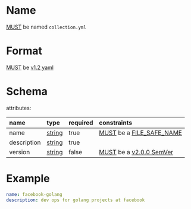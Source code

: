# Name

[MUST](index.md#mustmay) be named `collection.yml`

# Format

[MUST](index.md#mustmay) be
[v1.2 yaml](http://www.yaml.org/spec/1.2/spec.html)

# Schema

attributes:

| name        | type                                    | required | constraints                                                                       |
|:------------|:----------------------------------------|:---------|:----------------------------------------------------------------------------------|
| name        | [string](http://yaml.org/type/str.html) | true     | [MUST](index.md#mustmay) be a [FILE_SAFE_NAME](index.md#file_safe_name)           |
| description | [string](http://yaml.org/type/str.html) | true     |                                                                                   |
| version     | [string](http://yaml.org/type/str.html) | false    | [MUST](index.md#mustmay) be a [v2.0.0 SemVer](http://semver.org/spec/v2.0.0.html) |

# Example

```YAML
name: facebook-golang
description: dev ops for golang projects at facebook 
```

